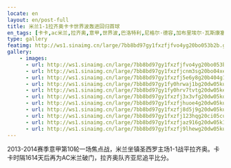 ```yaml
---
locate: en
layout: en/post-full
title: 米兰1-1拉齐奥卡卡世界波轰进回归首球
en_tags: [卡卡,ac米兰,拉齐奥,意甲,世界波,巴洛特利,尼格尔·德容,加布里埃尔·瓦斯康塞洛斯·费雷拉,2013-2014]
type: gallery
featimg: http://ws1.sinaimg.cn/large/7bb8bd97gy1fxzfjfvo4yg20bo053b2b.gif
gallery:
    - images:
      - url: http://ws1.sinaimg.cn/large/7bb8bd97gy1fxzfjfvo4yg20bo053b2b.gif
      - url: http://ws1.sinaimg.cn/large/7bb8bd97gy1fxzfjcnm3sg20bo04xe83.gif
      - url: http://ws1.sinaimg.cn/large/7bb8bd97gy1fxzfj5e6y8g20b404g1l0.gif
      - url: http://ws1.sinaimg.cn/large/7bb8bd97gy1fy0hrwaj1bg20dw05ku0y.gif
      - url: http://ws1.sinaimg.cn/large/7bb8bd97gy1fy0hrv7tvtg20dw05ke82.gif
      - url: http://ws1.sinaimg.cn/large/7bb8bd97gy1fxzfj3x3vfg20dw05kqv7.gif
      - url: http://ws1.sinaimg.cn/large/7bb8bd97gy1fxzfjhuoe4g20dw05ku0z.gif
      - url: http://ws1.sinaimg.cn/large/7bb8bd97gy1fxzfj8d5j9g20dw05ku0z.gif
      - url: http://ws1.sinaimg.cn/large/7bb8bd97gy1fxzfj123hqg20ci05cu0x.gif
      - url: http://ws1.sinaimg.cn/large/7bb8bd97gy1fxzfjaz916g20dw05k1kz.gif
      - url: http://ws1.sinaimg.cn/large/7bb8bd97gy1fxzfj9lhewg20dw05ku0x.gif
---
```


2013-2014赛季意甲第10轮一场焦点战，米兰坐镇圣西罗主场1-1战平拉齐奥。卡卡时隔1614天后再为AC米兰破门，拉齐奥队齐亚尼追平比分。
　　